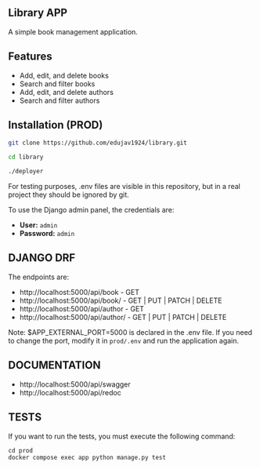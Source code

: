 <!-- filepath: /app/README.md -->
## Library APP

A simple book management application.

## Features

- Add, edit, and delete books
- Search and filter books
- Add, edit, and delete authors
- Search and filter authors

## Installation (PROD)

```bash
git clone https://github.com/edujav1924/library.git

cd library

./deployer
```

For testing purposes, .env files are visible in this repository, but in a real project they should be ignored by git.

To use the Django admin panel, the credentials are:

- **User:** `admin`
- **Password:** `admin`

## DJANGO DRF

The endpoints are:

- http://localhost:5000/api/book - GET
- http://localhost:5000/api/book/<id> - GET | PUT | PATCH | DELETE
- http://localhost:5000/api/author - GET
- http://localhost:5000/api/author/<id> - GET | PUT | PATCH | DELETE

Note: $APP_EXTERNAL_PORT=5000 is declared in the .env file. If you need to change the port, modify it in `prod/.env` and run the application again.

## DOCUMENTATION
- http://localhost:5000/api/swagger
- http://localhost:5000/api/redoc

## TESTS

If you want to run the tests, you must execute the following command:

```
cd prod
docker compose exec app python manage.py test

```